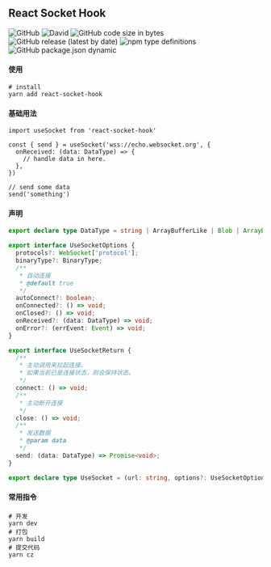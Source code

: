 ## React Socket Hook
![GitHub](https://img.shields.io/github/license/leihancn/react-socket-hook)
![David](https://img.shields.io/david/leihancn/react-socket-hook)
![GitHub code size in bytes](https://img.shields.io/github/languages/code-size/leihancn/react-socket-hook)
![GitHub release (latest by date)](https://img.shields.io/github/v/release/leihancn/react-socket-hook)
![npm type definitions](https://img.shields.io/npm/types/typescript)
![GitHub package.json dynamic](https://img.shields.io/github/package-json/keywords/leihancn/react-socket-hook/main)

#### 使用

```shell
# install
yarn add react-socket-hook
```
#### 基础用法
```tsx
import useSocket from 'react-socket-hook'

const { send } = useSocket('wss://echo.websocket.org', {
  onReceived: (data: DataType) => {
    // handle data in here.
  },
})

// send some data
send('something')
```

#### 声明
```ts
export declare type DataType = string | ArrayBufferLike | Blob | ArrayBufferView;

export interface UseSocketOptions {
  protocols?: WebSocket['protocol'];
  binaryType?: BinaryType;
  /**
   * 自动连接
   * @default true
   */
  autoConnect?: boolean;
  onConnected?: () => void;
  onClosed?: () => void;
  onReceived?: (data: DataType) => void;
  onError?: (errEvent: Event) => void;
}

export interface UseSocketReturn {
  /**
   * 主动调用来拉起连接。
   * 如果当前已是连接状态，则会保持状态。
   */
  connect: () => void;
  /**
   * 主动断开连接
   */
  close: () => void;
  /**
   * 发送数据
   * @param data
   */
  send: (data: DataType) => Promise<void>;
}

export declare type UseSocket = (url: string, options?: UseSocketOptions) => UseSocketReturn;

```


#### 常用指令

```shell
# 开发
yarn dev
# 打包
yarn build
# 提交代码
yarn cz
```

